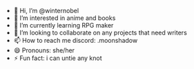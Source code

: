 - 👋 Hi, I’m @winternobel
- 👀 I’m interested in anime and books
- 🌱 I’m currently learning RPG maker
- 💞️ I’m looking to collaborate on any projects that need writers
- 📫 How to reach me discord: .moonshadow
- 😄 Pronouns: she/her
- ⚡ Fun fact: i can untie any knot

<!---
winternobel/winternobel is a ✨ special ✨ repository because its `README.md` (this file) appears on your GitHub profile.
You can click the Preview link to take a look at your changes.
--->
